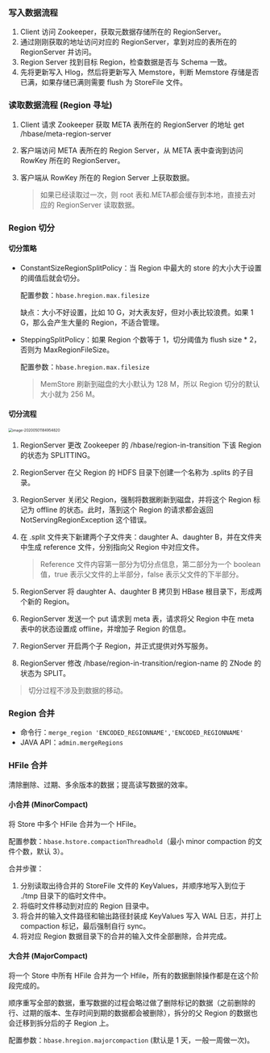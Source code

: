 ### 写入数据流程

1. Client 访问 Zookeeper，获取元数据存储所在的 RegionServer。
2. 通过刚刚获取的地址访问对应的 RegionServer，拿到对应的表所在的 RegionServer 并访问。
3. Region Server 找到目标 Region，检查数据是否与 Schema 一致。
4. 先将更新写入 Hlog，然后将更新写入 Memstore，判断 Memstore 存储是否已满，如果存储已满则需要 flush 为 StoreFile 文件。

### 读取数据流程 (Region 寻址)

1. Client 请求 Zookeeper 获取 META 表所在的 RegionServer 的地址 get /hbase/meta-region-server

2. 客户端访问 META 表所在的 Region Server，从 META 表中查询到访问 RowKey 所在的 RegionServer。

3. 客户端从 RowKey 所在的 Region Server 上获取数据。

   > 如果已经读取过一次，则 root 表和.META都会缓存到本地，直接去对应的 RegionServer 读取数据。

### Region 切分

#### 切分策略

* ConstantSizeRegionSplitPolicy：当 Region 中最大的 store 的大小大于设置的阈值后就会切分。

  配置参数：`hbase.hregion.max.filesize`

  缺点：大小不好设置，比如 10 G，对大表友好，但对小表比较浪费。如果 1 G，那么会产生大量的 Region，不适合管理。

* SteppingSplitPolicy：如果 Region 个数等于 1，切分阈值为 flush size * 2，否则为 MaxRegionFileSize。

  配置参数：`hbase.hregion.max.filesize`

  >  MemStore 刷新到磁盘的大小默认为 128 M，所以 Region 切分的默认大小就为 256 M。

#### 切分流程

<img src="/Users/licheng/Documents/Typora/Picture/image-20200501184954820.png" alt="image-20200501184954820" style="zoom: 50%;" />

1. RegionServer 更改 Zookeeper 的 /hbase/region-in-transition 下该 Region 的状态为 SPLITTING。

3. RegionServer 在父 Region 的 HDFS 目录下创建一个名称为 .splits 的子目录。

4. RegionServer 关闭父 Region，强制将数据刷新到磁盘，并将这个 Region 标记为 offline 的状态。此时，落到这个 Region 的请求都会返回 NotServingRegionException 这个错误。

5. 在 .split 文件夹下新建两个子文件夹：daughter A、daughter B，并在文件夹中生成 reference 文件，分别指向父 Region 中对应文件。

   > Reference 文件内容第一部分为切分点信息，第二部分为一个 boolean 值，true 表示父文件的上半部分，false 表示父文件的下半部分。

6. RegionServer 将 daughter A、daughter B 拷贝到 HBase 根目录下，形成两个新的 Region。

7. RegionServer 发送一个 put 请求到 meta 表，请求将父 Region 中在 meta 表中的状态设置成 offline，并增加子 Region 的信息。

8. RegionServer 开启两个子 Region，并正式提供对外写服务。

9. RegionServer 修改 /hbase/region-in-transition/region-name 的 ZNode 的状态为 SPLIT。

> 切分过程不涉及到数据的移动。

### Region 合并

* 命令行：`merge_region 'ENCODED_REGIONNAME','ENCODED_REGIONNAME'`
* JAVA API：`admin.mergeRegions`

### HFile 合并

清除删除、过期、多余版本的数据；提高读写数据的效率。

#### 小合并 (MinorCompact)

将 Store 中多个 HFile 合并为一个 HFile。

配置参数：`hbase.hstore.compactionThreadhold`（最小 minor compaction 的文件个数，默认 3）。

合并步骤：

1. 分别读取出待合并的 StoreFile 文件的 KeyValues，并顺序地写入到位于 ./tmp 目录下的临时文件中。
2. 将临时文件移动到对应的 Region 目录中。
3. 将合并的输入文件路径和输出路径封装成 KeyValues 写入 WAL 日志，并打上 compaction 标记，最后强制自行 sync。
4. 将对应 Region 数据目录下的合并的输入文件全部删除，合并完成。

#### 大合并 (MajorCompact)

将一个 Store 中所有 HFile 合并为一个 Hfile，所有的数据删除操作都是在这个阶段完成的。

顺序重写全部的数据，重写数据的过程会略过做了删除标记的数据（之前删除的行、过期的版本、生存时间到期的数据都会被删除），拆分的父 Region 的数据也会迁移到拆分后的子 Region 上。

配置参数：`hbase.hregion.majorcompaction` (默认是 1 天，一般一周做一次)。